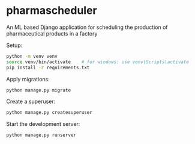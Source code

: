 # pharmascheduler
An ML based Django application for scheduling the production of pharmaceutical products in a factory

Setup:
```bash
python -m venv venv
source venv/bin/activate    # for windows: use venv\Scripts\activate
pip install -r requirements.txt
```

Apply migrations:
```bash
python manage.py migrate
```

Create a superuser:
```bash
python manage.py createsuperuser
```


Start the development server:
```bash
python manage.py runserver
```
